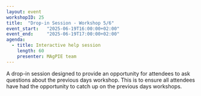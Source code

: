 ```yaml
---
layout: event
workshopID: 25
title:  "Drop-in Session - Workshop 5/6"
event_start:   "2025-06-19T16:00:00+02:00"
event_end:     "2025-06-19T17:00:00+02:00"
agenda:
  - title: Interactive help session
    length: 60
    presenter: MAgPIE team
---
```

A drop-in session designed to provide an opportunity for attendees to ask questions about the previous days workshop. This is to ensure all attendees have had the opportunity to catch up on the previous days workshops.